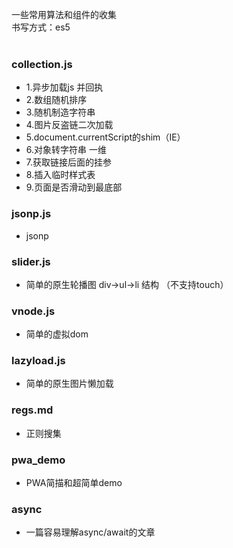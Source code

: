 一些常用算法和组件的收集 <br/>
书写方式：es5<br/>
<br/>

### collection.js<br/>
<ul>
<li>1.异步加载js 并回执</<li>
<li>2.数组随机排序</<li>
<li>3.随机制造字符串</<li>
<li>4.图片反盗链二次加载</<li>
<li>5.document.currentScript的shim（IE）</<li>
<li>6.对象转字符串 一维</<li>
<li>7.获取链接后面的挂参</<li>
<li>8.插入临时样式表</<li>
<li>9.页面是否滑动到最底部</<li>
</ul>

### jsonp.js<br/>
<ul>
<li>jsonp</<li>
</ul>

### slider.js<br/>
<ul>
<li>简单的原生轮播图  div->ul->li 结构  （不支持touch）</<li>
</ul>

### vnode.js<br/>
<ul>
<li>简单的虚拟dom</<li>
</ul>

### lazyload.js<br/>
<ul>
<li>简单的原生图片懒加载</<li>
</ul>

### regs.md<br/>
<ul>
<li>正则搜集</<li>
</ul>

### pwa_demo<br/>
<ul>
<li>PWA简描和超简单demo</<li>
</ul>

### async<br/>
<ul>
<li>一篇容易理解async/await的文章</<li>
</ul>

